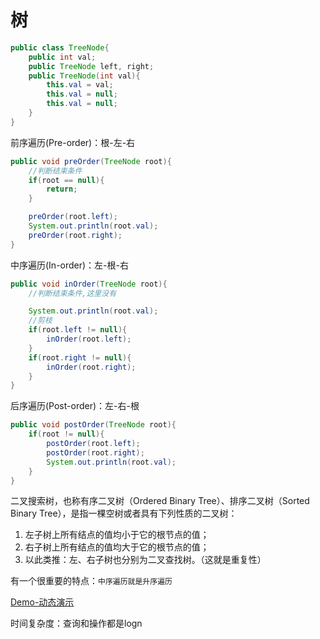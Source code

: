 # 树

```java
public class TreeNode{
    public int val;
    public TreeNode left, right;
    public TreeNode(int val){
        this.val = val;
        this.val = null;
        this.val = null;
    }
}
```

前序遍历(Pre-order)：根-左-右

```java
public void preOrder(TreeNode root){
    //判断结束条件
    if(root == null){
        return;
    }

    preOrder(root.left);
    System.out.println(root.val);
    preOrder(root.right);
}
```

中序遍历(In-order)：左-根-右

```java
public void inOrder(TreeNode root){
    //判断结束条件,这里没有

    System.out.println(root.val);
    //剪枝
    if(root.left != null){
        inOrder(root.left);
    }
    if(root.right != null){
        inOrder(root.right);
    }
}
```

后序遍历(Post-order)：左-右-根

```java
public void postOrder(TreeNode root){
    if(root != null){
        postOrder(root.left);
        postOrder(root.right);
        System.out.println(root.val);
    }
}
```

二叉搜索树，也称有序二叉树（Ordered Binary Tree）、排序二叉树（Sorted Binary Tree），是指一棵空树或者具有下列性质的二叉树：

1. 左子树上所有结点的值均小于它的根节点的值；
2. 右子树上所有结点的值均大于它的根节点的值；
3. 以此类推：左、右子树也分别为二叉查找树。（这就是重复性）

有一个很重要的特点：`中序遍历就是升序遍历`

[Demo-动态演示](https://visualgo.net/zh/bst)

时间复杂度：查询和操作都是logn